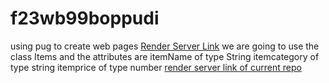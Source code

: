 # f23wb99boppudi
using pug to create web pages
[Render Server Link](https://f23wb99boppudi.onrender.com)
we are going to use the class Items and the attributes are
itemName of type String
itemcategory of type string
itemprice of type number
[render server link of current repo](https://s23db99boppudi.onrender.com)
